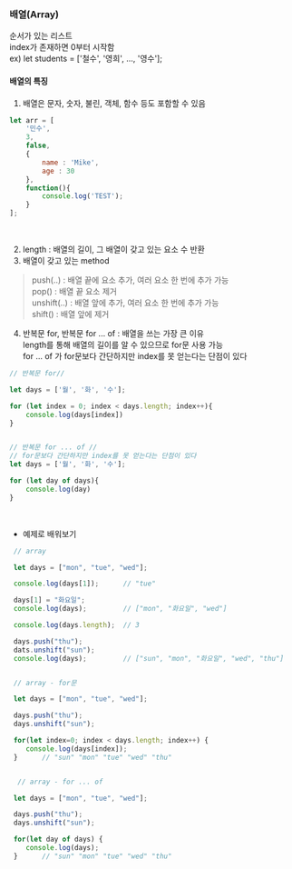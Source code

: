 ### 배열(Array)
순서가 있는 리스트   
index가 존재하면 0부터 시작함   
ex) let students = ['철수', '영희', ..., '영수'];   

#### 배열의 특징   
1. 배열은 문자, 숫자, 불린, 객체, 함수 등도 포함할 수 있음   
``` Javascript
let arr = [
    '민수',
    3,
    false,
    {
        name : 'Mike',
        age : 30
    },
    function(){
        console.log('TEST');
    }
];
```
<br>

2. length : 배열의 길이, 그 배열이 갖고 있는 요소 수 반환   
3. 배열이 갖고 있는 method   
  > push(..) : 배열 끝에 요소 추가, 여러 요소 한 번에 추가 가능   
  > pop() : 배열 끝 요소 제거   
  > unshift(..) : 배열 앞에 추가, 여러 요소 한 번에 추가 가능   
  > shift() : 배열 앞에 제거   
4. 반복문 for, 반복문 for ... of : 배열을 쓰는 가장 큰 이유   
   length를 통해 배열의 길이를 알 수 있으므로 for문 사용 가능   
   for ... of 가 for문보다 간단하지만 index를 못 얻는다는 단점이 있다   
``` Javascript
// 반복문 for//

let days = ['월', '화', '수'];

for (let index = 0; index < days.length; index++){
    console.log(days[index])
}


// 반복문 for ... of //
// for문보다 간단하지만 index를 못 얻는다는 단점이 있다
let days = ['월', '화', '수'];

for (let day of days){
    console.log(day)
}
```
<br>

- 예제로 배워보기   
``` Javascript
 // array

 let days = ["mon", "tue", "wed"];

 console.log(days[1]);      // "tue"

 days[1] = "화요일";
 console.log(days);         // ["mon", "화요일", "wed"]

 console.log(days.length);  // 3

 days.push("thu");
 dats.unshift("sun");
 console.log(days);         // ["sun", "mon", "화요일", "wed", "thu"]


 // array - for문

 let days = ["mon", "tue", "wed"];

 days.push("thu");
 days.unshift("sun");

 for(let index=0; index < days.length; index++) {
    console.log(days[index]);
 }      // "sun" "mon" "tue" "wed" "thu"


  // array - for ... of

 let days = ["mon", "tue", "wed"];

 days.push("thu");
 days.unshift("sun");

 for(let day of days) {
    console.log(days);
 }      // "sun" "mon" "tue" "wed" "thu"
```
<br>